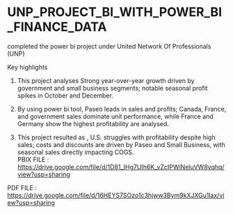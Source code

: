 # UNP_PROJECT_BI_WITH_POWER_BI_FINANCE_DATA
completed the power bi project under United Network Of Professionals (UNP) 

Key highlights   

1. This project analyses Strong year-over-year growth driven by government and small business segments; notable seasonal profit spikes in October and December.  

2. By using power bi tool, Paseo leads in sales and profits; Canada, France, and government sales dominate unit performance, while France and Germany show the highest profitability are analysed. 

3. This project resulted as , U.S. struggles with profitability despite high sales; costs and discounts are driven by Paseo and Small Business, with seasonal sales directly impacting COGS.  
PBIX FILE : https://drive.google.com/file/d/1D81_IHg7UIh6K_vZcIPWiNeluVW8yqhq/view?usp=sharing

PDF FILE : https://drive.google.com/file/d/16HEYS7SOzo1c3hjww3Bym9kXJXGu1lax/view?usp=sharing
